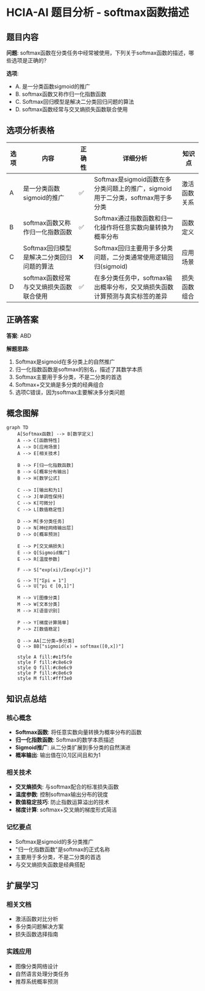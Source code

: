 # HCIA-AI 题目分析 - softmax函数描述

## 题目内容

**问题**: softmax函数在分类任务中经常被使用，下列关于softmax函数的描述，哪些选项是正确的?

**选项**:
- A. 是一分类函数sigmoid的推广
- B. softmax函数又称作归一化指数函数
- C. Softmax回归模型是解决二分类回归问题的算法
- D. softmax函数经常与交叉熵损失函数联合使用

## 选项分析表格

| 选项 | 内容 | 正确性 | 详细分析 | 知识点 |
|------|------|--------|----------|--------|
| A | 是一分类函数sigmoid的推广 | ✅ | Softmax是sigmoid函数在多分类问题上的推广，sigmoid用于二分类，softmax用于多分类 | 激活函数关系 |
| B | softmax函数又称作归一化指数函数 | ✅ | Softmax通过指数函数和归一化操作将任意实数向量转换为概率分布 | 函数定义 |
| C | Softmax回归模型是解决二分类回归问题的算法 | ❌ | Softmax回归主要用于多分类问题，二分类通常使用逻辑回归(sigmoid) | 应用场景 |
| D | softmax函数经常与交叉熵损失函数联合使用 | ✅ | 在多分类任务中，softmax输出概率分布，交叉熵损失函数计算预测与真实标签的差异 | 损失函数组合 |

## 正确答案
**答案**: ABD

**解题思路**: 
1. Softmax是sigmoid在多分类上的自然推广
2. 归一化指数函数是softmax的别名，描述了其数学本质
3. Softmax主要用于多分类，不是二分类的首选
4. Softmax+交叉熵是多分类的经典组合
5. 选项C错误，因为softmax主要解决多分类问题

## 概念图解

```mermaid
graph TD
    A[Softmax函数] --> B[数学定义]
    A --> C[函数特性]
    A --> D[应用场景]
    A --> E[相关技术]
    
    B --> F[归一化指数函数]
    B --> G[概率分布输出]
    B --> H[数学公式]
    
    C --> I[输出和为1]
    C --> J[单调性保持]
    C --> K[可微分]
    C --> L[数值稳定性]
    
    D --> M[多分类任务]
    D --> N[神经网络输出层]
    D --> O[概率预测]
    
    E --> P[交叉熵损失]
    E --> Q[Sigmoid推广]
    E --> R[温度参数]
    
    F --> S["exp(xi)/Σexp(xj)"]
    
    G --> T["Σpi = 1"]
    G --> U["pi ∈ [0,1]"]
    
    M --> V[图像分类]
    M --> W[文本分类]
    M --> X[语音识别]
    
    P --> Y[梯度计算简单]
    P --> Z[数值稳定]
    
    Q --> AA[二分类→多分类]
    Q --> BB["sigmoid(x) = softmax([0,x])"]
    
    style A fill:#e1f5fe
    style F fill:#c8e6c9
    style Q fill:#c8e6c9
    style P fill:#c8e6c9
    style M fill:#fff3e0
```

## 知识点总结

### 核心概念
- **Softmax函数**: 将任意实数向量转换为概率分布的函数
- **归一化指数函数**: Softmax的数学本质描述
- **Sigmoid推广**: 从二分类扩展到多分类的自然演进
- **概率输出**: 输出值在[0,1]区间且和为1

### 相关技术
- **交叉熵损失**: 与softmax配合的标准损失函数
- **温度参数**: 控制softmax输出分布的锐度
- **数值稳定技巧**: 防止指数运算溢出的技术
- **梯度计算**: softmax+交叉熵的梯度形式简洁

### 记忆要点
- Softmax是sigmoid的多分类推广
- "归一化指数函数"是softmax的正式名称
- 主要用于多分类，不是二分类的首选
- 与交叉熵损失函数是经典搭配

## 扩展学习

### 相关文档
- 激活函数对比分析
- 多分类问题解决方案
- 损失函数选择指南

### 实践应用
- 图像分类网络设计
- 自然语言处理分类任务
- 推荐系统概率预测